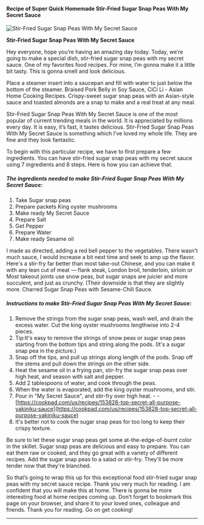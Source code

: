             

#### Recipe of Super Quick Homemade Stir-Fried Sugar Snap Peas With My Secret Sauce

![Stir-Fried Sugar Snap Peas With My Secret Sauce](https://img-global.cpcdn.com/recipes/5078458053951488/751x532cq70/stir-fried-sugar-snap-peas-with-my-secret-sauce-recipe-main-photo.jpg)

**Stir-Fried Sugar Snap Peas With My Secret Sauce**

Hey everyone, hope you’re having an amazing day today. Today, we’re going to make a special dish, stir-fried sugar snap peas with my secret sauce. One of my favorites food recipes. For mine, I’m gonna make it a little bit tasty. This is gonna smell and look delicious.

Place a steamer insert into a saucepan and fill with water to just below the bottom of the steamer. Braised Pork Belly in Soy Sauce, CiCi Li - Asian Home Cooking Recipes. Crispy-sweet sugar snap peas with an Asian-style sauce and toasted almonds are a snap to make and a real treat at any meal.

Stir-Fried Sugar Snap Peas With My Secret Sauce is one of the most popular of current trending meals in the world. It is appreciated by millions every day. It is easy, it’s fast, it tastes delicious. Stir-Fried Sugar Snap Peas With My Secret Sauce is something which I’ve loved my whole life. They are fine and they look fantastic.

To begin with this particular recipe, we have to first prepare a few ingredients. You can have stir-fried sugar snap peas with my secret sauce using 7 ingredients and 8 steps. Here is how you can achieve that.

##### The ingredients needed to make Stir-Fried Sugar Snap Peas With My Secret Sauce:

1.  Take Sugar snap peas
2.  Prepare packets King oyster mushrooms
3.  Make ready My Secret Sauce
4.  Prepare Salt
5.  Get Pepper
6.  Prepare Water
7.  Make ready Sesame oil

I made as directed, adding a red bell pepper to the vegetables. There wasn't much sauce, I would increase a bit next time and seek to amp up the flavor. Here's a stir-fry far better than most take-out Chinese, and you can make it with any lean cut of meat — flank steak, London broil, tenderloin, sirloin or Most takeout joints use snow peas, but sugar snaps are juicier and more succulent, and just as crunchy. (Their downside is that they are slightly more. Charred Sugar Snap Peas with Sesame-Chili Sauce.

##### Instructions to make Stir-Fried Sugar Snap Peas With My Secret Sauce:

1.  Remove the strings from the sugar snap peas, wash well, and drain the excess water. Cut the king oyster mushrooms lengthwise into 2-4 pieces.
2.  Tip:It's easy to remove the strings of snow peas or sugar snap peas starting from the bottom tips and string along the pods. (It's a sugar snap pea in the picture.)
3.  Snap off the tips, and pull up strings along length of the pods. Snap off the stems and pull down the strings on the other side.
4.  Heat the sesame oil in a frying pan, stir-fry the sugar snap peas over high heat, and season with salt and pepper.
5.  Add 2 tablespoons of water, and cook through the peas.
6.  When the water is evaporated, add the king oyster mushrooms, and stir.
7.  Pour in "My Secret Sauce", and stir-fry over high heat. - - [https://cookpad.com/us/recipes/153828-top-secret-all-purpose-yakiniku-sauce](https://cookpad.com/us/recipes/153828-top-secret-all-purpose-yakiniku-sauce)
8.  It's better not to cook the sugar snap peas for too long to keep their crispy texture.

Be sure to let these sugar snap peas get some at-the-edge-of-burnt color in the skillet. Sugar snap peas are delicious and easy to prepare. You can eat them raw or cooked, and they go great with a variety of different recipes. Add the sugar snap peas to a salad or stir-fry. They'll be more tender now that they're blanched.

So that’s going to wrap this up for this exceptional food stir-fried sugar snap peas with my secret sauce recipe. Thank you very much for reading. I am confident that you will make this at home. There is gonna be more interesting food at home recipes coming up. Don’t forget to bookmark this page on your browser, and share it to your loved ones, colleague and friends. Thank you for reading. Go on get cooking!

* * *